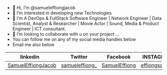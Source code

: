 - 👋 Hi, I’m @samueleffiongjacob
- 👀 I’m interested in developing new Technologies
- 🌱 I’m A DevOps & FullStack Software Engineer | Network Engineer | Data Scientist, Analyst & Researcher | Movie Actor | Sound, Media & Product Engineer | ICT consultant.
- 💞️ I’m looking to collaborate with u on your project ...
- You can follow me on any of my social media handles below 
- Email me also below

<table>
  <thead>
       <tr class="table heading">
        <th>linkedin <img src="https://icon-icons.com/icon/facebook/59205" width="10px"></th>
        <th>Twitter</th>
        <th>Facebook</th>
        <th>INSTAGRAM</th>
        <th>INSTAGRAM</th>
        <th>INSTAGRAM</th>
        <th>EMAIL</th>
         <th>EMAIL</th>
      </tr>
  </thead>
  <tbody>
        <td><a href="https://www.linkedin.com/in/samuel-effiong-jacob-9467a1175/">SamuelEffiongJacob</td>
        <td><a href="https://twitter.com/samueleffiong_">samueleffiong_</td>
        <td><a href="https://www.facebook.com/samueleffiong.jacob/">SamuelEffiong</td>
        <td><a href="https://www.instagram.com/effiongsamuel/">effiongsamuel</td>
        <td><a href="https://www.instagram.com/samueleffiong_official/">samueleffiong_official</td>
        <td><a href="https://www.instagram.com/samueleffiong0/">samueleffiong0</td>
        <td>samueleffiongjacob@gmail.com</td>
        <td>samueleffiong685@gmail.com</td>
  </tbody>
</table>
<!---
samueleffiongjacob/samueleffiongjacob is a ✨ special ✨ repository because its `README.md` (this file) appears on your GitHub profile.
You can click the Preview link to take a look at your changes.
--->
